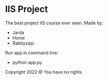 # IIS Project

The best project IIS course ever seen. Made by:
- Jarda
- Horse
- Rabbyzajo

Run app in command line:
- python app.py

Copyright 2022 @ You have no rights
